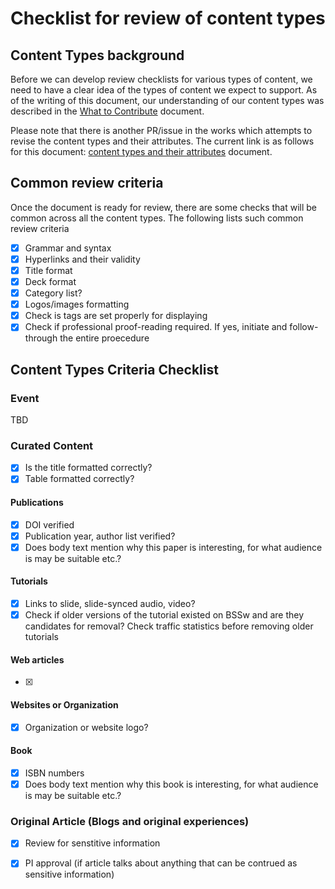 # Checklist for review of content types


## Content Types background
Before we can develop review checklists for various types of content, we need to
have a clear idea of the types of content we expect to support.  As of the writing of this document, our understanding of our content types was described in the [What to Contribute](https://github.com/betterscientificsoftware/betterscientificsoftware.github.io/blob/91648f8f992639ad8a9f5467e00cf6dc1bec21a7/WhatToContribute.md) document.

Please note that there is another PR/issue in the works which attempts to revise the content types and their attributes. The current link is as follows for this document: [content types and their attributes](https://github.com/betterscientificsoftware/betterscientificsoftware.github.io/blob/markcmiller86-content-types-doc/Site/ContentTypes.md) document.

## Common review criteria
Once the document is ready for review, there are some checks that will be common across all the content types. The following lists such common review criteria
- [x] Grammar and syntax
- [x] Hyperlinks and their validity
- [x] Title format
- [x] Deck format
- [x] Category list?
- [x] Logos/images formatting
- [x] Check is tags are set properly for displaying
- [x] Check if professional proof-reading required. If yes, initiate and follow-through the entire proecedure

## Content Types Criteria Checklist

### Event
TBD

### Curated Content
- [x] Is the title formatted correctly?
- [x] Table formatted correctly?

#### Publications
- [x] DOI verified
- [x] Publication year, author list verified?
- [x] Does body text mention why this paper is interesting, for what audience is may be suitable etc.?
#### Tutorials
- [x] Links to slide, slide-synced audio, video?
- [x] Check if older versions of the tutorial existed on BSSw and are they candidates for removal? Check traffic statistics before removing older tutorials

#### Web articles
- [x]

#### Websites or Organization
- [x] Organization or website logo?

#### Book
- [x] ISBN numbers
- [x] Does body text mention why this book is interesting, for what audience is may be suitable etc.?

### Original Article (Blogs and original experiences)
- [x] Review for senstitive information
- [x] PI approval (if article talks about anything that can be contrued as sensitive information)

